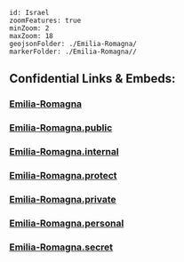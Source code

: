 
```leaflet
id: Israel
zoomFeatures: true 
minZoom: 2 
maxZoom: 18
geojsonFolder: ./Emilia-Romagna/
markerFolder: ./Emilia-Romagna//
```


## Confidential Links & Embeds: 

### [Emilia-Romagna](/_Standards/Earth/Continent/Europe/Europe~South/Italy/regions~Italy/Emilia-Romagna.md) 

### [Emilia-Romagna.public](/_public/Earth/Continent/Europe/Europe~South/Italy/regions~Italy/Emilia-Romagna.public.md) 

### [Emilia-Romagna.internal](/_internal/Earth/Continent/Europe/Europe~South/Italy/regions~Italy/Emilia-Romagna.internal.md) 

### [Emilia-Romagna.protect](/_protect/Earth/Continent/Europe/Europe~South/Italy/regions~Italy/Emilia-Romagna.protect.md) 

### [Emilia-Romagna.private](/_private/Earth/Continent/Europe/Europe~South/Italy/regions~Italy/Emilia-Romagna.private.md) 

### [Emilia-Romagna.personal](/_personal/Earth/Continent/Europe/Europe~South/Italy/regions~Italy/Emilia-Romagna.personal.md) 

### [Emilia-Romagna.secret](/_secret/Earth/Continent/Europe/Europe~South/Italy/regions~Italy/Emilia-Romagna.secret.md)

